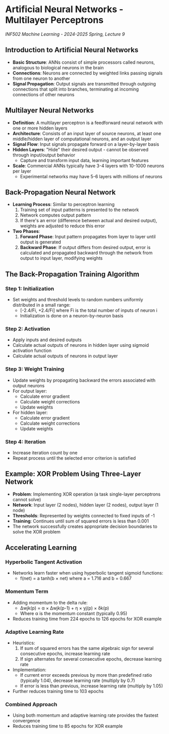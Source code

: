 # Artificial Neural Networks - Multilayer Perceptrons

_INF502 Machine Learning - 2024-2025 Spring, Lecture 9_

## Introduction to Artificial Neural Networks

- **Basic Structure**: ANNs consist of simple processors called neurons, analogous to biological neurons in the brain
- **Connections**: Neurons are connected by weighted links passing signals from one neuron to another
- **Signal Propagation**: Output signals are transmitted through outgoing connections that split into branches, terminating at incoming connections of other neurons

## Multilayer Neural Networks

- **Definition**: A multilayer perceptron is a feedforward neural network with one or more hidden layers
- **Architecture**: Consists of an input layer of source neurons, at least one middle/hidden layer of computational neurons, and an output layer
- **Signal Flow**: Input signals propagate forward on a layer-by-layer basis
- **Hidden Layers**: "Hide" their desired output - cannot be observed through input/output behavior
    - Capture and transform input data, learning important features
- **Scale**: Commercial ANNs typically have 3-4 layers with 10-1000 neurons per layer
    - Experimental networks may have 5-6 layers with millions of neurons

## Back-Propagation Neural Network

- **Learning Process**: Similar to perceptron learning
    1. Training set of input patterns is presented to the network
    2. Network computes output pattern
    3. If there's an error (difference between actual and desired output), weights are adjusted to reduce this error
- **Two Phases**:
    1. **Forward Phase**: Input pattern propagates from layer to layer until output is generated
    2. **Backward Phase**: If output differs from desired output, error is calculated and propagated backward through the network from output to input layer, modifying weights

## The Back-Propagation Training Algorithm

### Step 1: Initialization

- Set weights and threshold levels to random numbers uniformly distributed in a small range:
    - [-2.4/Fi, +2.4/Fi] where Fi is the total number of inputs of neuron i
    - Initialization is done on a neuron-by-neuron basis

### Step 2: Activation

- Apply inputs and desired outputs
- Calculate actual outputs of neurons in hidden layer using sigmoid activation function
- Calculate actual outputs of neurons in output layer

### Step 3: Weight Training

- Update weights by propagating backward the errors associated with output neurons
- For output layer:
    - Calculate error gradient
    - Calculate weight corrections
    - Update weights
- For hidden layer:
    - Calculate error gradient
    - Calculate weight corrections
    - Update weights

### Step 4: Iteration

- Increase iteration count by one
- Repeat process until the selected error criterion is satisfied

## Example: XOR Problem Using Three-Layer Network

- **Problem**: Implementing XOR operation (a task single-layer perceptrons cannot solve)
- **Network**: Input layer (2 nodes), hidden layer (2 nodes), output layer (1 node)
- **Thresholds**: Represented by weights connected to fixed inputs of -1
- **Training**: Continues until sum of squared errors is less than 0.001
- The network successfully creates appropriate decision boundaries to solve the XOR problem

## Accelerating Learning

### Hyperbolic Tangent Activation

- Networks learn faster when using hyperbolic tangent sigmoid functions:
    - f(net) = a tanh(b × net) where a = 1.716 and b = 0.667

### Momentum Term

- Adding momentum to the delta rule:
    - Δwjk(p) = α × Δwjk(p-1) + η × yj(p) × δk(p)
    - Where α is the momentum constant (typically 0.95)
- Reduces training time from 224 epochs to 126 epochs for XOR example

### Adaptive Learning Rate

- Heuristics:
    1. If sum of squared errors has the same algebraic sign for several consecutive epochs, increase learning rate
    2. If sign alternates for several consecutive epochs, decrease learning rate
- Implementation:
    - If current error exceeds previous by more than predefined ratio (typically 1.04), decrease learning rate (multiply by 0.7)
    - If error is less than previous, increase learning rate (multiply by 1.05)
- Further reduces training time to 103 epochs

### Combined Approach

- Using both momentum and adaptive learning rate provides the fastest convergence
- Reduces training time to 85 epochs for XOR example